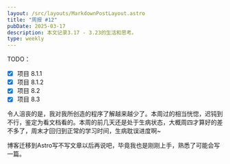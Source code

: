 ```yaml
---
layout: /src/layouts/MarkdownPostLayout.astro
title: "周报 #12"
pubDate: 2025-03-17
description: 本文记录3.17 - 3.23的生活和思考。
type: weekly
---
```

TODO：
- [x] 项目 8.1.1
- [x] 项目 8.1.2
- [x] 项目 8.2
- [x] 项目 8.3

令人沮丧的是，我对我所创造的程序了解越来越少了。本周过的相当恍惚，迟钝到不行，鉴定为看文档看的。本周的前几天还是处于生病状态，大概周四才算好的差不多了，周末才回归到正常的学习时间，生病耽误进度啊~  

博客迁移到Astro写不写文章以后再说吧，毕竟我也是刚刚上手，熟悉了可能会写一篇。